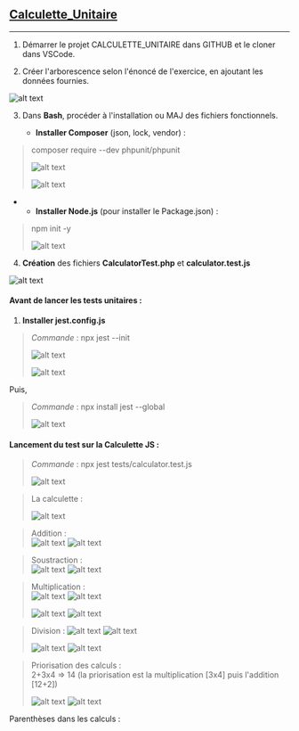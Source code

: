 ## <u> Calculette_Unitaire </u>
***
1. Démarrer le projet CALCULETTE_UNITAIRE dans GITHUB et le cloner dans VSCode.  
>
2. Créer l'arborescence selon l'énoncé de l'exercice, en ajoutant les données fournies.  
>
![alt text](Pictures/arborescenceFromScratch.PNG)  
>  
3. Dans <b>Bash</b>, procéder à l'installation ou MAJ des fichiers fonctionnels.    
  

   *  **Installer Composer** (json, lock, vendor) :
>
> composer require --dev phpunit/phpunit  
>
> ![alt text](Pictures/composerRequire.PNG)  
>
>
>![alt text](Pictures/composerRequireFin.PNG)  
>

* * **Installer Node.js** (pour installer le Package.json) :  
  
>npm init -y  
>
> ![alt text](Pictures/packageJsonNpmInit.PNG)   


4. **Création** des fichiers **CalculatorTest.php** et  **calculator.test.js** 
>  
![alt text](Pictures/CalculatorTestPhp)  



#### Avant de lancer les tests unitaires :  
1. **Installer jest.config.js**
>*Commande* : npx jest --init    
>
>![alt text](Pictures/initialisationJest.PNG)  
>
>![alt text](Pictures/initialisationJest2.PNG)

Puis, 
>*Commande* : npx install jest --global     
>
>![alt text](Pictures/installationJest.PNG)


#### Lancement du test sur la Calculette JS :    

>*Commande* : npx jest tests/calculator.test.js    
>
> ![alt text](Pictures/jestTestPassed.PNG)  

>La calculette :  
> 
>![alt text](Pictures/calculatrice.PNG)    


>Addition :  
![alt text](Pictures/addition.PNG)
>![alt text](Pictures/addition_result.PNG)   


>Soustraction :    
![alt text](Pictures/soustraction.PNG)
![alt text](Pictures/soustraction_result.PNG)    


>Multiplication :     
![alt text](Pictures/multiplication.PNG)
![alt text](Pictures/multiplication_result.PNG)     
>     
>![alt text](Pictures/multiplier0.PNG)
>![alt text](Pictures/multiplier0_result.PNG)     

>Division : 
![alt text](Pictures/division.PNG)
![alt text](Pictures/division_result.PNG)     
>      
>![alt text](Pictures/diviser0.PNG)
>![alt text](Pictures/diviser0_result.PNG)

>Priorisation des calculs :     
2+3x4 => 14 (la priorisation est la multiplication [3x4] puis l'addition [12+2])     
>      
>![alt text](Pictures/2plus3fois4.PNG)
![alt text](Pictures/2plus3fois4_result.PNG)             


Parenthèses dans les calculs :     
 


